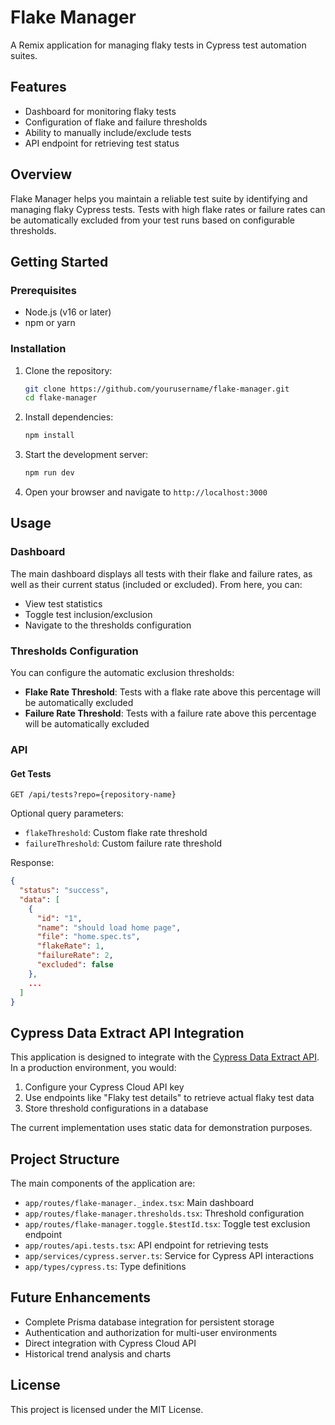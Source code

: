 # Flake Manager

A Remix application for managing flaky tests in Cypress test automation suites.

## Features

- Dashboard for monitoring flaky tests
- Configuration of flake and failure thresholds
- Ability to manually include/exclude tests
- API endpoint for retrieving test status

## Overview

Flake Manager helps you maintain a reliable test suite by identifying and managing flaky Cypress tests. Tests with high flake rates or failure rates can be automatically excluded from your test runs based on configurable thresholds.

## Getting Started

### Prerequisites

- Node.js (v16 or later)
- npm or yarn

### Installation

1. Clone the repository:

   ```bash
   git clone https://github.com/yourusername/flake-manager.git
   cd flake-manager
   ```

2. Install dependencies:

   ```bash
   npm install
   ```

3. Start the development server:

   ```bash
   npm run dev
   ```

4. Open your browser and navigate to `http://localhost:3000`

## Usage

### Dashboard

The main dashboard displays all tests with their flake and failure rates, as well as their current status (included or excluded). From here, you can:

- View test statistics
- Toggle test inclusion/exclusion
- Navigate to the thresholds configuration

### Thresholds Configuration

You can configure the automatic exclusion thresholds:

- **Flake Rate Threshold**: Tests with a flake rate above this percentage will be automatically excluded
- **Failure Rate Threshold**: Tests with a failure rate above this percentage will be automatically excluded

### API

#### Get Tests

```
GET /api/tests?repo={repository-name}
```

Optional query parameters:

- `flakeThreshold`: Custom flake rate threshold
- `failureThreshold`: Custom failure rate threshold

Response:

```json
{
  "status": "success",
  "data": [
    {
      "id": "1",
      "name": "should load home page",
      "file": "home.spec.ts",
      "flakeRate": 1,
      "failureRate": 2,
      "excluded": false
    },
    ...
  ]
}
```

## Cypress Data Extract API Integration

This application is designed to integrate with the [Cypress Data Extract API](https://docs.cypress.io/cloud/integrations/data-extract-api). In a production environment, you would:

1. Configure your Cypress Cloud API key
2. Use endpoints like "Flaky test details" to retrieve actual flaky test data
3. Store threshold configurations in a database

The current implementation uses static data for demonstration purposes.

## Project Structure

The main components of the application are:

- `app/routes/flake-manager._index.tsx`: Main dashboard
- `app/routes/flake-manager.thresholds.tsx`: Threshold configuration
- `app/routes/flake-manager.toggle.$testId.tsx`: Toggle test exclusion endpoint
- `app/routes/api.tests.tsx`: API endpoint for retrieving tests
- `app/services/cypress.server.ts`: Service for Cypress API interactions
- `app/types/cypress.ts`: Type definitions

## Future Enhancements

- Complete Prisma database integration for persistent storage
- Authentication and authorization for multi-user environments
- Direct integration with Cypress Cloud API
- Historical trend analysis and charts

## License

This project is licensed under the MIT License.
